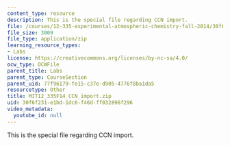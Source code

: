 ```yaml
---
content_type: resource
description: This is the special file regarding CCN import.
file: /courses/12-335-experimental-atmospheric-chemistry-fall-2014/30f6f231e1bd1dc6f46dff032896f296_MIT12_335F14_CCN_import.zip
file_size: 3009
file_type: application/zip
learning_resource_types:
- Labs
license: https://creativecommons.org/licenses/by-nc-sa/4.0/
ocw_type: OCWFile
parent_title: Labs
parent_type: CourseSection
parent_uid: 77f96179-fe15-c37e-d905-4776f8ba1da5
resourcetype: Other
title: MIT12_335F14_CCN_import.zip
uid: 30f6f231-e1bd-1dc6-f46d-ff032896f296
video_metadata:
  youtube_id: null
---
```

This is the special file regarding CCN import.